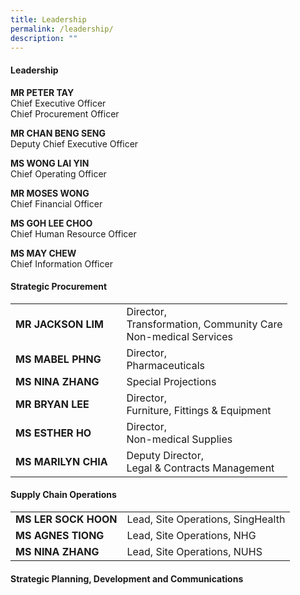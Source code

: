 ```yaml
---
title: Leadership
permalink: /leadership/
description: ""
---
```

#### Leadership

**MR PETER TAY**  
Chief Executive Officer  
Chief Procurement Officer

**MR CHAN BENG SENG**  
Deputy Chief Executive Officer

**MS WONG LAI YIN**  
Chief Operating Officer

**MR MOSES WONG**  
Chief Financial Officer

**MS GOH LEE CHOO**  
Chief Human Resource Officer

**MS MAY CHEW**  
Chief Information Officer


#### Strategic Procurement

<table style="width:100%">

  <tbody><tr>
		<td style="width:40%"><b>MR JACKSON LIM</b></td>
		<td>Director, <br>Transformation, Community Care<br> Non-medical Services</td>
  </tr>
  <tr>
    <td><b>MS MABEL PHNG</b></td>
    <td>Director,  
<br>Pharmaceuticals</td>
  </tr>
  <tr>
    <td><b>MS NINA ZHANG</b></td>
    <td>Special Projections</td>
  </tr>
			<tr>
    <td><b>MR BRYAN LEE</b></td>
    <td>Director, <br>Furniture,  
Fittings &amp; Equipment</td>
  </tr>
			<tr>
    <td><b>MS ESTHER HO</b></td>
    <td>Director, <br>Non-medical Supplies  </td>
  </tr>
			<tr>
    <td><b>MS MARILYN CHIA</b></td>
    <td>Deputy Director, 
<br>Legal &amp; Contracts Management</td>
  </tr>
</tbody></table>



#### Supply Chain Operations

<table style="width:100%">
  <tbody><tr>
	
  </tr>
  <tr>
		<td><b>MS LER SOCK HOON</b></td>
    <td>Lead, Site Operations, SingHealth</td>
  </tr>
  <tr>
    <td><b>MS AGNES TIONG<b></b></b></td>
    <td>Lead, Site Operations, 
		NHG</td>
  </tr>
  <tr>
    <td><b>MS NINA ZHANG<b></b></b></td>
    <td>Lead, Site Operations, 
		NUHS</td>
  </tr>
</tbody></table>









#### Strategic Planning, Development and Communications